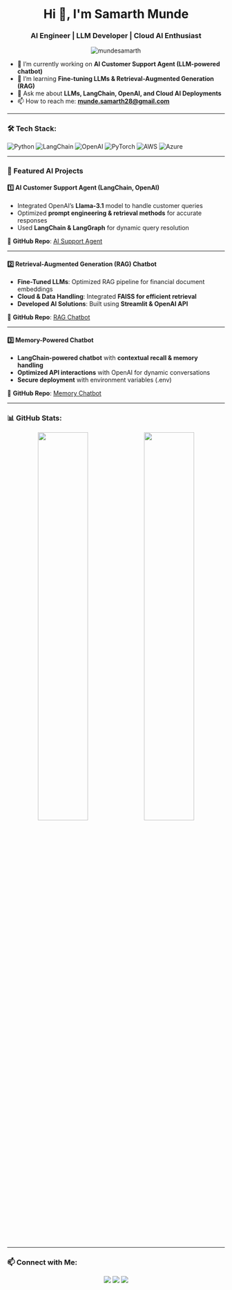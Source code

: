 <h1 align="center">Hi 👋, I'm Samarth Munde</h1>
<h3 align="center">AI Engineer | LLM Developer | Cloud AI Enthusiast</h3>

<p align="center">
  <img src="https://komarev.com/ghpvc/?username=mundesamarth&label=Profile%20Views&color=0e75b6&style=flat" alt="mundesamarth" />
</p>

- 🔭 I’m currently working on **AI Customer Support Agent (LLM-powered chatbot)**
- 🌱 I’m learning **Fine-tuning LLMs & Retrieval-Augmented Generation (RAG)**
- 💬 Ask me about **LLMs, LangChain, OpenAI, and Cloud AI Deployments**
- 📫 How to reach me: **munde.samarth28@gmail.com**

---

### 🛠 Tech Stack:
![Python](https://img.shields.io/badge/Python-FFD43B?style=for-the-badge&logo=python&logoColor=blue)
![LangChain](https://img.shields.io/badge/LangChain-FF5733?style=for-the-badge)
![OpenAI](https://img.shields.io/badge/OpenAI-412991?style=for-the-badge)
![PyTorch](https://img.shields.io/badge/PyTorch-EE4C2C?style=for-the-badge&logo=pytorch&logoColor=white)
![AWS](https://img.shields.io/badge/AWS-232F3E?style=for-the-badge&logo=amazonaws)
![Azure](https://img.shields.io/badge/Azure-0078D4?style=for-the-badge&logo=microsoft-azure)

---

### 🚀 Featured AI Projects
#### **1️⃣ AI Customer Support Agent (LangChain, OpenAI)**
- Integrated OpenAI’s **Llama-3.1** model to handle customer queries  
- Optimized **prompt engineering & retrieval methods** for accurate responses  
- Used **LangChain & LangGraph** for dynamic query resolution  

🔗 **GitHub Repo**: [AI Support Agent](your-repo-link)

---

#### **2️⃣ Retrieval-Augmented Generation (RAG) Chatbot**
- **Fine-Tuned LLMs**: Optimized RAG pipeline for financial document embeddings  
- **Cloud & Data Handling**: Integrated **FAISS for efficient retrieval**  
- **Developed AI Solutions**: Built using **Streamlit & OpenAI API**  

🔗 **GitHub Repo**: [RAG Chatbot](your-repo-link)

---

#### **3️⃣ Memory-Powered Chatbot**
- **LangChain-powered chatbot** with **contextual recall & memory handling**  
- **Optimized API interactions** with OpenAI for dynamic conversations  
- **Secure deployment** with environment variables (.env)  

🔗 **GitHub Repo**: [Memory Chatbot](your-repo-link)

---

### 📊 GitHub Stats:
<p align="center">
  <img width="48%" src="https://github-readme-stats.vercel.app/api?username=mundesamarth&show_icons=true&theme=tokyonight" />
  <img width="48%" src="https://github-readme-streak-stats.herokuapp.com/?user=mundesamarth&theme=tokyonight" />
</p>

---

### 📫 Connect with Me:
<p align="center">
  <a href="https://linkedin.com/in/your-linkedin"><img src="https://img.shields.io/badge/-LinkedIn-blue?style=for-the-badge&logo=linkedin"></a>
  <a href="https://twitter.com/your-twitter"><img src="https://img.shields.io/badge/-Twitter-blue?style=for-the-badge&logo=twitter"></a>
  <a href="https://github.com/mundesamarth"><img src="https://img.shields.io/badge/-GitHub-black?style=for-the-badge&logo=github"></a>
</p>

